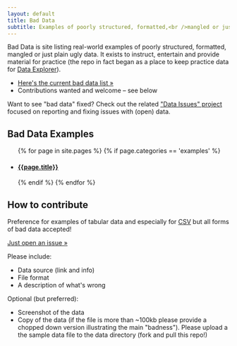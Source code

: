 ```yaml
---
layout: default
title: Bad Data
subtitle: Examples of poorly structured, formatted,<br />mangled or just plain ugly data
---
```


Bad Data is site listing real-world examples of poorly structured, formatted, mangled or just plain ugly data. It exists to instruct, entertain and provide material for practice (the repo in fact began as a place to keep practice data for [Data Explorer][explorer]).

* [Here's the current bad data list &raquo;][list]
* Contributions wanted and welcome &ndash; see below

Want to see "bad data" fixed? Check out the related ["Data Issues"
project][dataissues] focused on reporting and fixing issues with (open) data.


[list]: https://github.com/okfn/bad-data/issues
[explorer]: http://explorer.okfnlabs.org/
[csv]: http://data.okfn.org/standards/csv
[new]: https://github.com/okfn/bad-data/issues/new
[dataissues]: https://github.com/datasets/issues

## Bad Data Examples

<div class="results">
  <ul>
  {% for page in site.pages %}
  {% if page.categories == 'examples' %}
    <li><h4><a href="{{site.url}}{{page.url | replace:'index.html',''}}">{{page.title}}</a></h4></li>
  {% endif %}
  {% endfor %}
  </ul>
</div>

## How to contribute

Preference for examples of tabular data and especially for [CSV][csv] but all
forms of bad data accepted!

[Just open an issue &raquo;][new]

Please include:

* Data source (link and info)
* File format
* A description of what's wrong

Optional (but preferred):

* Screenshot of the data
* Copy of the data (if the file is more than ~100kb please provide a chopped down version illustrating the main "badness"). Please upload a the sample data file to the data directory (fork and pull this repo!)

